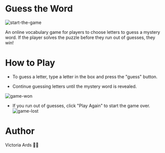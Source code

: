 # Guess the Word
![start-the-game](https://user-images.githubusercontent.com/83617105/149810116-bb5d8ff7-863a-49d6-bfb2-5669e4a1cf12.PNG)

An online vocabulary game for players to choose letters to guess a mystery word. If the player solves the puzzle before they run out of guesses, they win!
# How to Play

- To guess a letter, type a letter in the box and press the "guess" button.

- Continue guessing letters until the mystery word is revealed.

![game-won](https://user-images.githubusercontent.com/83617105/149812372-4838ce49-a7c5-4ade-bdc2-b5bc50dc8d3f.PNG)


- If you run out of guesses, click "Play Again" to start the game over.
![game-lost](https://user-images.githubusercontent.com/83617105/149812159-6c7103ab-0095-4a24-821e-b17e5c776f10.PNG)

# Author
Victoria Ards 👩🏽
